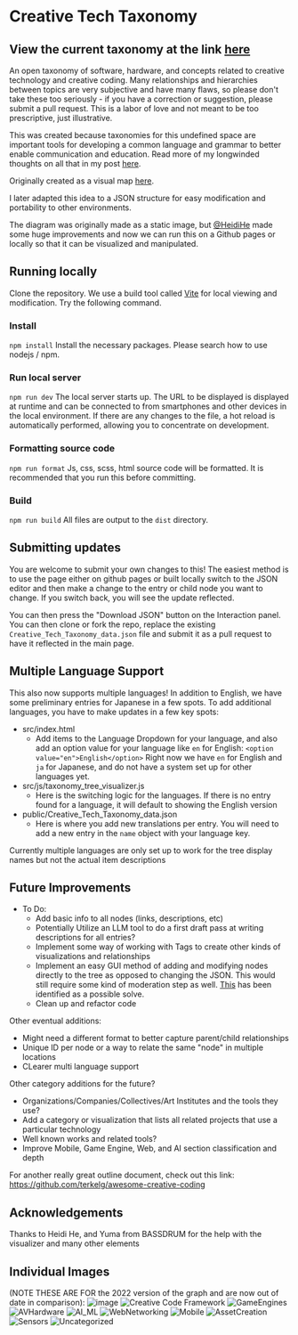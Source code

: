 # Creative Tech Taxonomy

## View the current taxonomy at the link [here](https://laserpilot.github.io/Creative_Tech_Taxonomy/)

An open taxonomy of software, hardware, and concepts related to creative technology and creative coding. Many relationships and hierarchies between topics are very subjective and have many flaws, so please don't take these too seriously - if you have a correction or suggestion, please submit a pull request. This is a labor of love and not meant to be too prescriptive, just illustrative.

This was created because taxonomies for this undefined space are important tools for developing a common language and grammar to better enable communication and education. Read more of my longwinded thoughts on all that in my post [here](https://ablairneal.com/a-creative-technology-taxonomy).

Originally created as a visual map [here](https://twitter.com/laserpilot/status/1104056855528128513/photo/1). 

I later adapted this idea to a JSON structure for easy modification and portability to other environments. 

The diagram was originally made as a static image, but [@HeidiHe](https://github.com/HeidiHe) made some huge improvements and now we can run this on a Github pages or locally so that it can be visualized and manipulated. 

## Running locally

Clone the repository.
We use a build tool called [Vite](https://vitejs.dev/) for local viewing and modification.
Try the following command.

### Install
`npm install`
Install the necessary packages. Please search how to use nodejs / npm.

### Run local server
`npm run dev`
The local server starts up. The URL to be displayed is displayed at runtime and can be connected to from smartphones and other devices in the local environment.
If there are any changes to the file, a hot reload is automatically performed, allowing you to concentrate on development.

### Formatting source code
`npm run format`
Js, css, scss, html source code will be formatted. It is recommended that you run this before committing.

### Build
`npm run build`
All files are output to the `dist` directory.

## Submitting updates

You are welcome to submit your own changes to this! The easiest method is to use the page either on github pages or built locally switch to the JSON editor and then make a change to the entry or child node you want to change. If you switch back, you will see the update reflected. 

You can then press the "Download JSON" button on the Interaction panel. You can then clone or fork the repo, replace the existing `Creative_Tech_Taxonomy_data.json` file and submit it as a pull request to have it reflected in the main page.

## Multiple Language Support

This also now supports multiple languages! In addition to English, we have some preliminary entries for Japanese in a few spots. To add additional languages, you have to make updates in a few key spots:

- src/index.html
    - Add items to the Language Dropdown for your language, and also add an option value for your language like `en` for English: `<option value="en">English</option>` Right now we have `en` for English and `ja` for Japanese, and do not have a system set up for other languages yet.
- src/js/taxonomy_tree_visualizer.js
    - Here is the switching logic for the languages. If there is no entry found for a language, it will default to showing the English version
- public/Creative_Tech_Taxonomy_data.json
    - Here is where you add new translations per entry. You will need to add a new entry in the `name` object with your language key.

Currently multiple languages are only set up to work for the tree display names but not the actual item descriptions

## Future Improvements

- To Do:
    - Add basic info to all nodes (links, descriptions, etc)
    - Potentially Utilize an LLM tool to do a first draft pass at writing descriptions for all entries?
    - Implement some way of working with Tags to create other kinds of visualizations and relationships
    - Implement an easy GUI method of adding and modifying nodes directly to the tree as opposed to changing the JSON. This would still require some kind of moderation step as well. [This](https://github.com/adamfeuer/d3js-tree-editor) has been identified as a possible solve.
    - Clean up and refactor code


Other eventual additions:
 - Might need a different format to better capture parent/child relationships
 - Unique ID per node or a way to relate the same "node" in multiple locations
 - CLearer multi language support



 Other category additions for the future?
  - Organizations/Companies/Collectives/Art Institutes and the tools they use?
  - Add a category or visualization that lists all related projects that use a particular technology
  - Well known works and related tools?
  - Improve Mobile, Game Engine, Web, and AI section classification and depth

For another really great outline document, check out this link: https://github.com/terkelg/awesome-creative-coding

## Acknowledgements

Thanks to Heidi He, and Yuma from BASSDRUM for the help with the visualizer and many other elements

## Individual Images 
(NOTE THESE ARE FOR the 2022 version of the graph and are now out of date in comparison):
![image](Images/Creative_Tech_Taxonomy_v1.4.png)
![Creative Code Framework](Images/Creative_Code_Frameworks.png)
![GameEngines](Images/GameEngines.png)
![AVHardware](Images/AV_hardware.png)
![AI_ML](Images/AI_ML.png)
![WebNetworking](Images/Web_Networking.png)
![Mobile](Images/Mobile.png)
![AssetCreation](Images/Asset_Creation.png)
![Sensors](Images/Sensors.png)
![Uncategorized](Images/Uncategorized.png)





